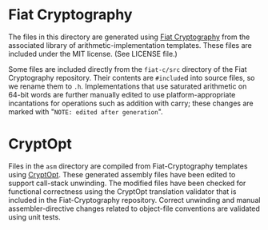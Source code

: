 # Fiat Cryptography

The files in this directory are generated using [Fiat
Cryptography](https://github.com/mit-plv/fiat-crypto) from the associated
library of arithmetic-implementation templates. These files are included under
the MIT license. (See LICENSE file.)

Some files are included directly from the `fiat-c/src` directory of the Fiat
Cryptography repository. Their contents are `#include`d into source files, so
we rename them to `.h`. Implementations that use saturated arithmetic on 64-bit
words are further manually edited to use platform-appropriate incantations for
operations such as addition with carry; these changes are marked with "`NOTE:
edited after generation`".

# CryptOpt

Files in the `asm` directory are compiled from Fiat-Cryptography templates
using [CryptOpt](https://github.com/0xADE1A1DE/CryptOpt). These generated
assembly files have been edited to support call-stack unwinding. The modified
files have been checked for functional correctness using the CryptOpt
translation validator that is included in the Fiat-Cryptography repository.
Correct unwinding and manual assembler-directive changes related to object-file
conventions are validated using unit tests.
